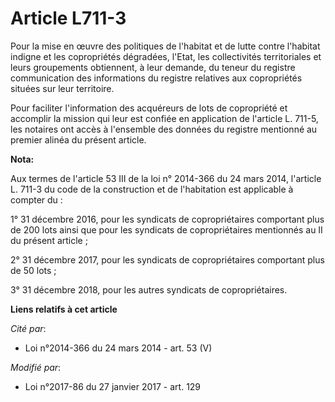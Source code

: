 # Article L711-3

Pour la mise en œuvre des politiques de l'habitat et de lutte contre l'habitat indigne et les copropriétés dégradées, l'Etat,
les collectivités territoriales et leurs groupements obtiennent, à leur demande, du teneur du registre communication des
informations du registre relatives aux copropriétés situées sur leur territoire.

Pour faciliter l'information des acquéreurs de lots de copropriété et  accomplir la mission qui leur est confiée en
application de l'article L.  711-5, les notaires ont accès à l'ensemble des données du registre  mentionné au premier alinéa
du présent article.

**Nota:**

Aux termes de l'article 53 III de la loi n° 2014-366 du 24 mars 2014, l'article L. 711-3 du code de la construction et de
l'habitation est applicable à compter du :

1° 31 décembre 2016, pour les syndicats de copropriétaires comportant plus de 200 lots ainsi que pour les syndicats de
copropriétaires mentionnés au II du présent article ;

2° 31 décembre 2017, pour les syndicats de copropriétaires comportant plus de 50 lots ;

3° 31 décembre 2018, pour les autres syndicats de copropriétaires.

**Liens relatifs à cet article**

_Cité par_:

  - Loi n°2014-366 du 24 mars 2014 - art. 53 (V)

_Modifié par_:

  - Loi n°2017-86 du 27 janvier 2017 - art. 129
